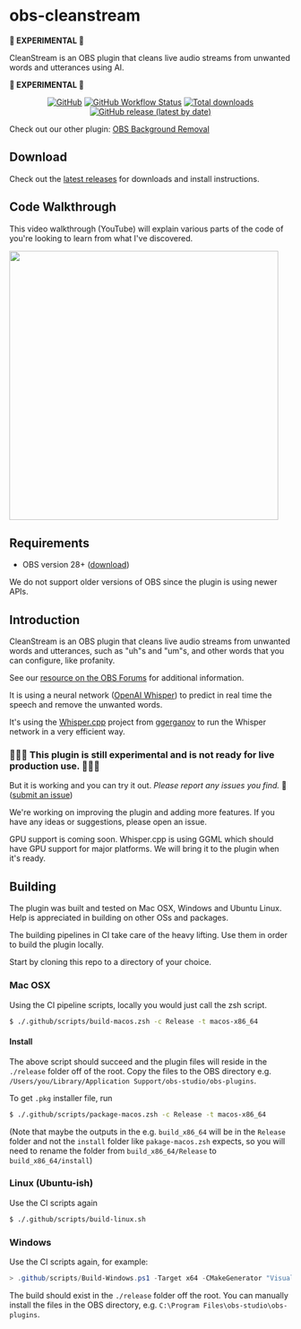 # obs-cleanstream
**🚧 EXPERIMENTAL 🚧** 

CleanStream is an OBS plugin that cleans live audio streams from unwanted words and utterances using AI.

**🚧 EXPERIMENTAL 🚧**

<div align="center">

[![GitHub](https://img.shields.io/github/license/royshil/obs-cleanstream)](https://github.com/royshil/obs-cleanstream/blob/main/LICENSE)
[![GitHub Workflow Status](https://img.shields.io/github/actions/workflow/status/royshil/obs-cleanstream/push.yml)](https://github.com/royshil/obs-cleanstream/actions/workflows/push.yml)
[![Total downloads](https://img.shields.io/github/downloads/royshil/obs-cleanstream/total)](https://github.com/royshil/obs-cleanstream/releases)
[![GitHub release (latest by date)](https://img.shields.io/github/v/release/royshil/obs-cleanstream)](https://github.com/royshil/obs-cleanstream/releases)

</div>

Check out our other plugin: [OBS Background Removal](https://github.com/royshil/obs-backgroundremoval)

## Download
Check out the [latest releases](https://github.com/royshil/obs-cleanstream/releases) for downloads and install instructions.

## Code Walkthrough
This video walkthrough (YouTube) will explain various parts of the code of you're looking to learn from what I've discovered.

<a href="https://youtu.be/HdSI3sUKwsY" target="_blank">
  <img width="480" src="https://img.youtube.com/vi/HdSI3sUKwsY/maxresdefault.jpg" />
</a>

## Requirements
- OBS version 28+ ([download](https://obsproject.com/download))

We do not support older versions of OBS since the plugin is using newer APIs.

## Introduction
CleanStream is an OBS plugin that cleans live audio streams from unwanted words and utterances, such as "uh"s and "um"s, and other words that you can configure, like profanity.

See our [resource on the OBS Forums](https://obsproject.com/forum/resources/cleanstream-remove-uhs-ums-profanity-in-your-live-stream-or-recording-with-ai.1732/) for additional information.

It is using a neural network ([OpenAI Whisper](https://github.com/openai/whisper)) to predict in real time the speech and remove the unwanted words.

It's using the [Whisper.cpp](https://github.com/ggerganov/whisper.cpp) project from [ggerganov](https://github.com/ggerganov) to run the Whisper network in a very efficient way.

### 🚧🚧🚧 **This plugin is still experimental and is not ready for live production use.** 🚧🚧🚧

But it is working and you can try it out. *Please report any issues you find.* 🙏 ([submit an issue](https://github.com/royshil/obs-cleanstream/issues))

We're working on improving the plugin and adding more features. If you have any ideas or suggestions, please open an issue.

GPU support is coming soon. Whisper.cpp is using GGML which should have GPU support for major platforms. We will bring it to the plugin when it's ready.

## Building

The plugin was built and tested on Mac OSX, Windows and Ubuntu Linux. Help is appreciated in building on other OSs and packages.

The building pipelines in CI take care of the heavy lifting. Use them in order to build the plugin locally.

Start by cloning this repo to a directory of your choice.

### Mac OSX

Using the CI pipeline scripts, locally you would just call the zsh script.

```sh
$ ./.github/scripts/build-macos.zsh -c Release -t macos-x86_64
```

#### Install
The above script should succeed and the plugin files will reside in the `./release` folder off of the root. Copy the files to the OBS directory e.g. `/Users/you/Library/Application Support/obs-studio/obs-plugins`.

To get `.pkg` installer file, run
```sh
$ ./.github/scripts/package-macos.zsh -c Release -t macos-x86_64
```
(Note that maybe the outputs in the e.g. `build_x86_64` will be in the `Release` folder and not the `install` folder like `pakage-macos.zsh` expects, so you will need to rename the folder from `build_x86_64/Release` to `build_x86_64/install`)

### Linux (Ubuntu-ish)

Use the CI scripts again
```sh
$ ./.github/scripts/build-linux.sh
```

### Windows

Use the CI scripts again, for example:

```powershell
> .github/scripts/Build-Windows.ps1 -Target x64 -CMakeGenerator "Visual Studio 17 2022"
```

The build should exist in the `./release` folder off the root. You can manually install the files in the OBS directory, e.g. `C:\Program Files\obs-studio\obs-plugins`.

